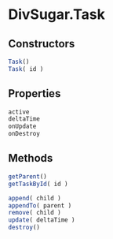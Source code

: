 DivSugar.Task
=============

Constructors
------------

```javascript
Task()
Task( id )
```

Properties
----------

```javascript
active
deltaTime
onUpdate
onDestroy
```

Methods
-------

```javascript
getParent()
getTaskById( id )
```

```javascript
append( child )
appendTo( parent )
remove( child )
update( deltaTime )
destroy()
```
